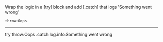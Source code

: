 Wrap the logic in a [try] block and add [.catch] that logs 'Something went wrong'

```hyperlambda
throw:Oops
```
---
try
   throw:Oops
.catch
   log.info:Something went wrong
